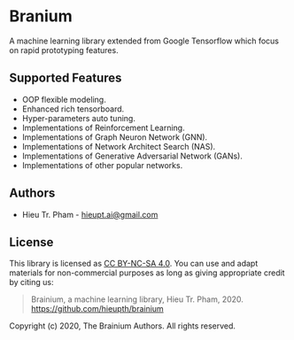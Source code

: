 # Branium
A machine learning library extended from Google Tensorflow which focus on rapid prototyping features.
## Supported Features
* OOP flexible modeling.
* Enhanced rich tensorboard.
* Hyper-parameters auto tuning.
* Implementations of Reinforcement Learning.
* Implementations of Graph Neuron Network (GNN).
* Implementations of Network Architect Search (NAS).
* Implementations of Generative Adversarial Network (GANs).
* Implementations of other popular networks.
## Authors
* Hieu Tr. Pham - hieupt.ai@gmail.com
## License
This library is licensed as [CC BY-NC-SA 4.0](https://github.com/hieupth/branium/blob/master/LICENSE.md). You can use and adapt materials for non-commercial purposes as long as giving appropriate credit by citing us:
>Brainium, a machine learning library, Hieu Tr. Pham, 2020. https://github.com/hieupth/brainium

Copyright (c) 2020, The Brainium Authors. All rights reserved.